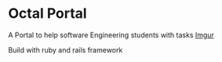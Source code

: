 # Octal Portal

A Portal to help software Engineering students with tasks
[Imgur](https://i.imgur.com/0Aov6Q6.png)

Build with ruby and rails framework 
